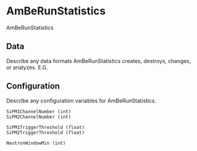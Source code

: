 # AmBeRunStatistics

AmBeRunStatistics

## Data

Describe any data formats AmBeRunStatistics creates, destroys, changes, or analyzes. E.G.



## Configuration

Describe any configuration variables for AmBeRunStatistics.

```
SiPM1ChannelNumber (int)
SiPM2ChannelNumber (int)

SiPM1TriggerThreshold (float)
SiPM2TriggerThreshold (float)

NeutronWindowMin (int)

```
